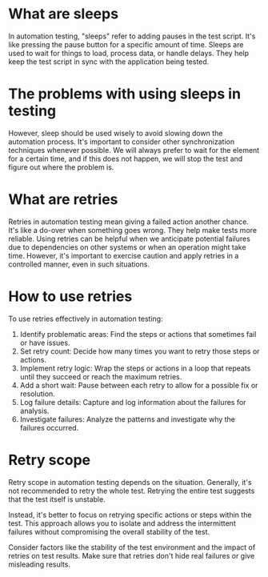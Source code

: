 # What are sleeps
In automation testing, "sleeps" refer to adding pauses in the test script. It's like pressing the pause button for a specific amount of time. Sleeps are used to wait for things to load, process data, or handle delays. They help keep the test script in sync with the application being tested. 
# The problems with using sleeps in testing
However, sleep should be used wisely to avoid slowing down the automation process. It's important to consider other synchronization techniques whenever possible.
We will always prefer to wait for the element for a certain time, and if this does not happen, we will stop the test and figure out where the problem is.
# What are retries
Retries in automation testing mean giving a failed action another chance. It's like a do-over when something goes wrong. 
They help make tests more reliable.
Using retries can be helpful when we anticipate potential failures due to dependencies on other systems or when an operation might take time. 
However, it's important to exercise caution and apply retries in a controlled manner, even in such situations.
# How to use retries
To use retries effectively in automation testing:

1. Identify problematic areas: Find the steps or actions that sometimes fail or have issues.
1. Set retry count: Decide how many times you want to retry those steps or actions.
1. Implement retry logic: Wrap the steps or actions in a loop that repeats until they succeed or reach the maximum retries.
1. Add a short wait: Pause between each retry to allow for a possible fix or resolution.
1. Log failure details: Capture and log information about the failures for analysis.
1. Investigate failures: Analyze the patterns and investigate why the failures occurred.
# Retry scope
Retry scope in automation testing depends on the situation. Generally, it's not recommended to retry the whole test. Retrying the entire test suggests that the test itself is unstable.

Instead, it's better to focus on retrying specific actions or steps within the test. This approach allows you to isolate and address the intermittent failures without compromising the overall stability of the test.

Consider factors like the stability of the test environment and the impact of retries on test results. Make sure that retries don't hide real failures or give misleading results.
